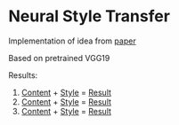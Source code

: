 # Neural Style Transfer

Implementation of idea from [paper](https://arxiv.org/abs/1508.06576)

Based on pretrained VGG19

Results:
1. [Content](images/dancing.jpg) + [Style](images/picasso.jpg) = [Result](images/gen_v1.png)
2. [Content](images/city.jpg) + [Style](images/vangogh.jpg) = [Result](images/gen_v2.png)
3. [Content](images/city.jpg) + [Style](images/picasso.jpg) = [Result](images/gen_v3.png)
